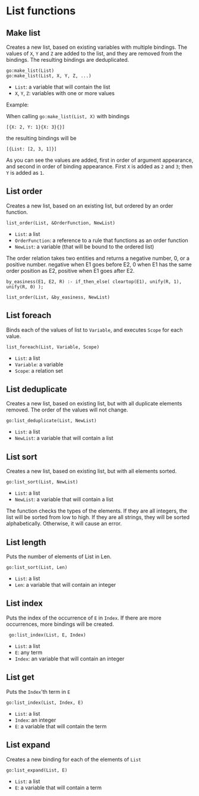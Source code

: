 # List functions

## Make list

Creates a new list, based on existing variables with multiple bindings. The values of `X`, `Y` and `Z` are added to the list, and they are removed from the bindings. The resulting bindings are deduplicated.

    go:make_list(List)
    go:make_list(List, X, Y, Z, ...)
    
* `List`: a variable that will contain the list
* `X`, `Y`, `Z`: variables with one or more values

Example: 

When calling `go:make_list(List, X)` with bindings 

    [{X: 2, Y: 1}{X: 3}{}] 

the resulting bindings will be

    [{List: [2, 3, 1]}]
    
As you can see the values are added, first in order of argument appearance, and second in order of binding appearance. First `X` is added as `2` and `3`; then `Y` is added as `1`.

## List order

Creates a new list, based on an existing list, but ordered by an order function.

    list_order(List, &OrderFunction, NewList)
    
* `List`: a list
* `OrderFunction`: a reference to a rule that functions as an order function
* `NewList`: a variable (that will be bound to the ordered list)

The order relation takes two entities and returns a negative number, 0, or a positive number. negative when E1 goes before E2, 0 when E1 has the same order position as E2, positive when E1 goes after E2.    
    
    by_easiness(E1, E2, R) :- if_then_else( cleartop(E1), unify(R, 1), unify(R, 0) );
    
    list_order(List, &by_easiness, NewList)

## List foreach

Binds each of the values of list to `Variable`, and executes `Scope` for each value.

    list_foreach(List, Variable, Scope)
    
* `List`: a list
* `Variable`: a variable
* `Scope`: a relation set

## List deduplicate

Creates a new list, based on existing list, but with all duplicate elements removed. The order of the values will not change.

    go:list_deduplicate(List, NewList)
    
* `List`: a list
* `NewList`: a variable that will contain a list

## List sort

Creates a new list, based on existing list, but with all elements sorted. 

    go:list_sort(List, NewList)
    
* `List`: a list
* `NewList`: a variable that will contain a list

The function checks the types of the elements. If they are all integers, the list will be sorted from low to high. If they are all strings, they will be sorted alphabetically. Otherwise, it will cause an error.

## List length

Puts the number of elements of List in Len. 

    go:list_sort(List, Len)
    
* `List`: a list
* `Len`: a variable that will contain an integer
 
## List index
 
Puts the index of the occurrence of `E` in `Index`. If there are more occurrences, more bindings will be created. 
 
     go:list_index(List, E, Index)
     
* `List`: a list
* `E`: any term
* `Index`: an variable that will contain an integer
 
## List get
 
Puts the `Index`'th term in `E` 
 
    go:list_index(List, Index, E)
     
* `List`: a list
* `Index`: an integer
* `E`: a variable that will contain the term

## List expand

Creates a new binding for each of the elements of `List`

    go:list_expand(List, E)
    
* `List`: a list
* `E`: a variable that will contain a term

